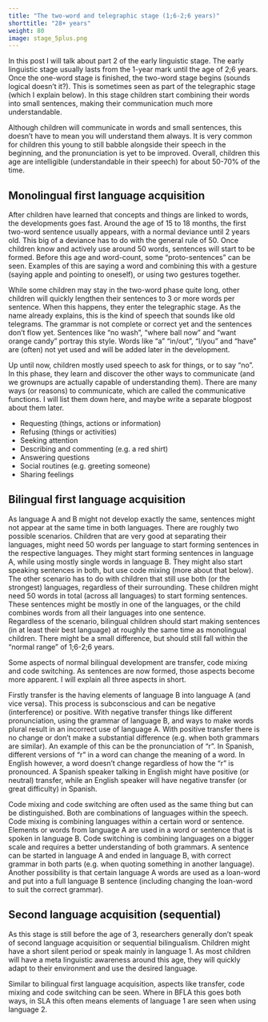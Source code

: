 ```yaml
---
title: "The two-word and telegraphic stage (1;6-2;6 years)"
shorttitle: "28+ years"
weight: 80
image: stage_5plus.png
---
```


In this post I will talk about part 2 of the early linguistic stage. The early linguistic stage usually lasts from the 1-year mark until the age of 2;6 years. Once the one-word stage is finished, the two-word stage begins (sounds logical doesn’t it?). This is sometimes seen as part of the telegraphic stage (which I explain below). In this stage children start combining their words into small sentences, making their communication much more understandable.

Although children will communicate in words and small sentences, this doesn’t have to mean you will understand them always. It is very common for children this young to still babble alongside their speech in the beginning, and the pronunciation is yet to be improved. Overall, children this age are intelligible (understandable in their speech) for about 50-70% of the time.

## Monolingual first language acquisition
After children have learned that concepts and things are linked to words, the developments goes fast. Around the age of 15 to 18 months, the first two-word sentence usually appears, with a normal deviance until 2 years old. This big of a deviance has to do with the general rule of 50. Once children know and actively use around 50 words, sentences will start to be formed. Before this age and word-count, some “proto-sentences” can be seen. Examples of this are saying a word and combining this with a gesture (saying apple and pointing to oneself), or using two gestures together.

While some children may stay in the two-word phase quite long, other children will quickly lengthen their sentences to 3 or more words per sentence. When this happens, they enter the telegraphic stage. As the name already explains, this is the kind of speech that sounds like old telegrams. The grammar is not complete or correct yet and the sentences don’t flow yet. Sentences like “no wash”, “where ball now” and “want orange candy” portray this style. Words like “a” “in/out”, “I/you” and “have” are (often) not yet used and will be added later in the development.

Up until now, children mostly used speech to ask for things, or to say “no”. In this phase, they learn and discover the other ways to communicate (and we grownups are actually capable of understanding them). There are many ways (or reasons) to communicate, which are called the communicative functions. I will list them down here, and maybe write a separate blogpost about them later.
- Requesting (things, actions or information)
- Refusing (things or activities)
- Seeking attention
- Describing and commenting (e.g. a red shirt)
- Answering questions
- Social routines (e.g. greeting someone)
- Sharing feelings

## Bilingual first language acquisition
As language A and B might not develop exactly the same, sentences might not appear at the same time in both languages. There are roughly two possible scenarios. Children that are very good at separating their languages, might need 50 words per language to start forming sentences in the respective languages. They might start forming sentences in language A, while using mostly single words in language B. They might also start speaking sentences in both, but use code mixing (more about that below).  
The other scenario has to do with children that still use both (or the strongest) languages, regardless of their surrounding. These children might need 50 words in total (across all languages) to start forming sentences. These sentences might be mostly in one of the languages, or the child combines words from all their languages into one sentence.  
Regardless of the scenario, bilingual children should start making sentences (in at least their best language) at roughly the same time as monolingual children. There might be a small difference, but should still fall within the “normal range” of 1;6-2;6 years.

Some aspects of normal bilingual development are transfer, code mixing and code switching. As sentences are now formed, those aspects become more apparent. I will explain all three aspects in short.

Firstly transfer is the having elements of language B into language A (and vice versa). This process is subconscious and can be negative (interference) or positive. With negative transfer things like different pronunciation, using the grammar of language B, and ways to make words plural result in an incorrect use of language A. With positive transfer there is no change or don’t make a substantial difference (e.g. when both grammars are similar). An example of this can be the pronunciation of “r”. In Spanish, different versions of “r” in a word can change the meaning of a word. In English however, a word doesn’t change regardless of how the “r” is pronounced. A Spanish speaker talking in English might have positive (or neutral) transfer, while an English speaker will have negative transfer (or great difficulty) in Spanish.

Code mixing and code switching are often used as the same thing but can be distinguished. Both are combinations of languages within the speech. Code mixing is combining languages within a certain word or sentence. Elements or words from language A are used in a word or sentence that is spoken in language B. Code switching is combining languages on a bigger scale and requires a better understanding of both grammars. A sentence can be started in language A and ended in language B, with correct grammar in both parts (e.g. when quoting something in another language). Another possibility is that certain language A words are used as a loan-word and put into a full language B sentence (including changing the loan-word to suit the correct grammar).

## Second language acquisition (sequential)
As this stage is still before the age of 3, researchers generally don’t speak of second language acquisition or sequential bilingualism. Children might have a short silent period or speak mainly in language 1. As most children will have a meta linguistic awareness around this age, they will quickly adapt to their environment and use the desired language.

Similar to bilingual first language acquisition, aspects like transfer, code mixing and code switching can be seen. Where in BFLA this goes both ways, in SLA this often means elements of language 1 are seen when using language 2.

